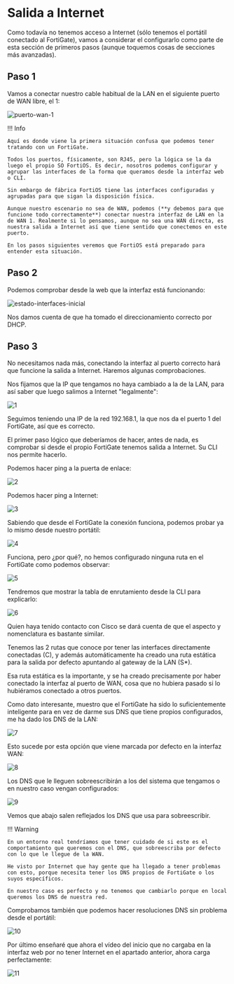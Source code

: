 # Salida a Internet

Como todavía no tenemos acceso a Internet (sólo tenemos el portátil conectado al FortiGate), vamos a considerar el configurarlo como parte de esta sección de primeros pasos (aunque toquemos cosas de secciones más avanzadas).

## Paso 1

Vamos a conectar nuestro cable habitual de la LAN en el siguiente puerto de WAN libre, el 1:

![puerto-wan-1](images/puerto-wan-1.jpeg)

!!! Info

    Aquí es donde viene la primera situación confusa que podemos tener tratando con un FortiGate.
    
    Todos los puertos, físicamente, son RJ45, pero la lógica se la da luego el propio SO FortiOS. Es decir, nosotros podemos configurar y agrupar las interfaces de la forma que queramos desde la interfaz web o CLI.
    
    Sin embargo de fábrica FortiOS tiene las interfaces configuradas y agrupadas para que sigan la disposición física.

    Aunque nuestro escenario no sea de WAN, podemos (**y debemos para que funcione todo correctamente**) conectar nuestra interfaz de LAN en la de WAN 1. Realmente si lo pensamos, aunque no sea una WAN directa, es nuestra salida a Internet así que tiene sentido que conectemos en este puerto.

    En los pasos siguientes veremos que FortiOS está preparado para entender esta situación.

## Paso 2

Podemos comprobar desde la web que la interfaz está funcionando:

![estado-interfaces-inicial](images/estado-interfaces-inicial.png)

Nos damos cuenta de que ha tomado el direccionamiento correcto por DHCP.

## Paso 3

No necesitamos nada más, conectando la interfaz al puerto correcto hará que funcione la salida a Internet. Haremos algunas comprobaciones.

Nos fijamos que la IP que tengamos no haya cambiado a la de la LAN, para así saber que luego salimos a Internet "legalmente":

![1](images/primeros-pasos/1.png)

Seguimos teniendo una IP de la red 192.168.1, la que nos da el puerto 1 del FortiGate, así que es correcto.

El primer paso lógico que deberíamos de hacer, antes de nada, es comprobar si desde el propio FortiGate tenemos salida a Internet. Su CLI nos permite hacerlo.

Podemos hacer ping a la puerta de enlace:

![2](images/primeros-pasos/2.png)

Podemos hacer ping a Internet:

![3](images/primeros-pasos/3.png)

Sabiendo que desde el FortiGate la conexión funciona, podemos probar ya lo mismo desde nuestro portátil:

![4](images/primeros-pasos/4.png)

Funciona, pero ¿por qué?, no hemos configurado ninguna ruta en el FortiGate como podemos observar:

![5](images/primeros-pasos/5.png)

Tendremos que mostrar la tabla de enrutamiento desde la CLI para explicarlo:

![6](images/primeros-pasos/6.png)

Quien haya tenido contacto con Cisco se dará cuenta de que el aspecto y nomenclatura es bastante similar.

Tenemos las 2 rutas que conoce por tener las interfaces directamente conectadas (C), y además automáticamente ha creado una ruta estática para la salida por defecto apuntando al gateway de la LAN (S*).

Esa ruta estática es la importante, y se ha creado precisamente por haber conectado la interfaz al puerto de WAN, cosa que no hubiera pasado si lo hubiéramos conectado a otros puertos.

Como dato interesante, muestro que el FortiGate ha sido lo suficientemente inteligente para en vez de darme sus DNS que tiene propios configurados, me ha dado los DNS de la LAN:

![7](images/primeros-pasos/7.png)

Esto sucede por esta opción que viene marcada por defecto en la interfaz WAN:

![8](images/primeros-pasos/8.png)

Los DNS que le lleguen sobreescribirán a los del sistema que tengamos o en nuestro caso vengan configurados:

![9](images/primeros-pasos/9.png)

Vemos que abajo salen reflejados los DNS que usa para sobreescribir.

!!! Warning

    En un entorno real tendríamos que tener cuidado de si este es el comportamiento que queremos con el DNS, que sobreescriba por defecto con lo que le llegue de la WAN.

    He visto por Internet que hay gente que ha llegado a tener problemas con esto, porque necesita tener los DNS propios de FortiGate o los suyos específicos.

    En nuestro caso es perfecto y no tenemos que cambiarlo porque en local queremos los DNS de nuestra red.

Comprobamos también que podemos hacer resoluciones DNS sin problema desde el portátil:

![10](images/primeros-pasos/10.png)

Por último enseñaré que ahora el vídeo del inicio que no cargaba en la interfaz web por no tener Internet en el apartado anterior, ahora carga perfectamente:

![11](images/primeros-pasos/11.png)
